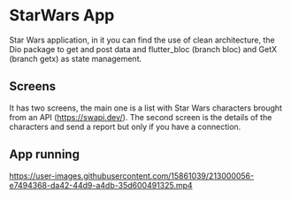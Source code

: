 # StarWars App

Star Wars application, in it you can find the use of clean architecture, the Dio package to get and post data and flutter_bloc (branch bloc) and GetX (branch getx) as state management.

## Screens

It has two screens, the main one is a list with Star Wars characters brought from an API (https://swapi.dev/). The second screen is the details of the characters and send a report but only if you have a connection.

## App running

https://user-images.githubusercontent.com/15861039/213000056-e7494368-da42-44d9-a4db-35d600491325.mp4
